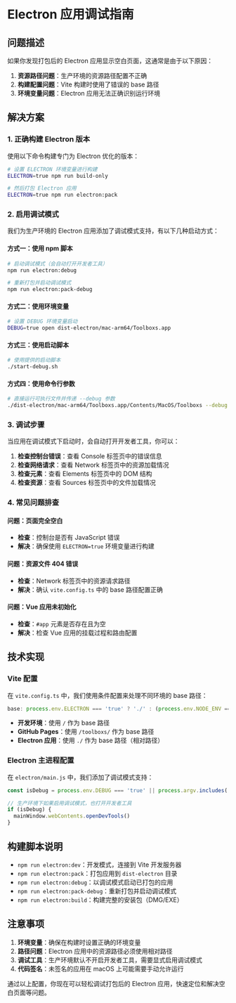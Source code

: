 # Electron 应用调试指南

## 问题描述

如果你发现打包后的 Electron 应用显示空白页面，这通常是由于以下原因：

1. **资源路径问题**：生产环境的资源路径配置不正确
2. **构建配置问题**：Vite 构建时使用了错误的 base 路径
3. **环境变量问题**：Electron 应用无法正确识别运行环境

## 解决方案

### 1. 正确构建 Electron 版本

使用以下命令构建专门为 Electron 优化的版本：

```bash
# 设置 ELECTRON 环境变量进行构建
ELECTRON=true npm run build-only

# 然后打包 Electron 应用
ELECTRON=true npm run electron:pack
```

### 2. 启用调试模式

我们为生产环境的 Electron 应用添加了调试模式支持，有以下几种启动方式：

#### 方式一：使用 npm 脚本

```bash
# 启动调试模式（会自动打开开发者工具）
npm run electron:debug

# 重新打包并启动调试模式
npm run electron:pack-debug
```

#### 方式二：使用环境变量

```bash
# 设置 DEBUG 环境变量启动
DEBUG=true open dist-electron/mac-arm64/Toolboxs.app
```

#### 方式三：使用启动脚本

```bash
# 使用提供的启动脚本
./start-debug.sh
```

#### 方式四：使用命令行参数

```bash
# 直接运行可执行文件并传递 --debug 参数
./dist-electron/mac-arm64/Toolboxs.app/Contents/MacOS/Toolboxs --debug
```

### 3. 调试步骤

当应用在调试模式下启动时，会自动打开开发者工具，你可以：

1. **检查控制台错误**：查看 Console 标签页中的错误信息
2. **检查网络请求**：查看 Network 标签页中的资源加载情况
3. **检查元素**：查看 Elements 标签页中的 DOM 结构
4. **检查资源**：查看 Sources 标签页中的文件加载情况

### 4. 常见问题排查

#### 问题：页面完全空白
- **检查**：控制台是否有 JavaScript 错误
- **解决**：确保使用 `ELECTRON=true` 环境变量进行构建

#### 问题：资源文件 404 错误
- **检查**：Network 标签页中的资源请求路径
- **解决**：确认 `vite.config.ts` 中的 base 路径配置正确

#### 问题：Vue 应用未初始化
- **检查**：`#app` 元素是否存在且为空
- **解决**：检查 Vue 应用的挂载过程和路由配置

## 技术实现

### Vite 配置

在 `vite.config.ts` 中，我们使用条件配置来处理不同环境的 base 路径：

```typescript
base: process.env.ELECTRON === 'true' ? './' : (process.env.NODE_ENV === 'production' ? '/toolboxs/' : '/'),
```

- **开发环境**：使用 `/` 作为 base 路径
- **GitHub Pages**：使用 `/toolboxs/` 作为 base 路径
- **Electron 应用**：使用 `./` 作为 base 路径（相对路径）

### Electron 主进程配置

在 `electron/main.js` 中，我们添加了调试模式支持：

```javascript
const isDebug = process.env.DEBUG === 'true' || process.argv.includes('--debug')

// 生产环境下如果启用调试模式，也打开开发者工具
if (isDebug) {
  mainWindow.webContents.openDevTools()
}
```

## 构建脚本说明

- `npm run electron:dev`：开发模式，连接到 Vite 开发服务器
- `npm run electron:pack`：打包应用到 `dist-electron` 目录
- `npm run electron:debug`：以调试模式启动已打包的应用
- `npm run electron:pack-debug`：重新打包并启动调试模式
- `npm run electron:build`：构建完整的安装包（DMG/EXE）

## 注意事项

1. **环境变量**：确保在构建时设置正确的环境变量
2. **路径问题**：Electron 应用中的资源路径必须使用相对路径
3. **调试工具**：生产环境默认不开启开发者工具，需要显式启用调试模式
4. **代码签名**：未签名的应用在 macOS 上可能需要手动允许运行

通过以上配置，你现在可以轻松调试打包后的 Electron 应用，快速定位和解决空白页面等问题。
